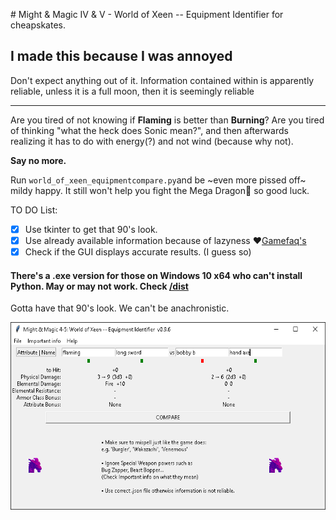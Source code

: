 ﻿﻿# Might & Magic IV & V - World of Xeen -- Equipment Identifier for cheapskates.

## I made this because I was annoyed

Don't expect anything out of it. Information contained within is apparently reliable, unless it is a full moon, then it is seemingly reliable

----

Are you tired of not knowing if **Flaming** is better than **Burning**? Are you tired of thinking "what the heck does Sonic mean?", and then afterwards realizing it has to do with energy(?) and not wind (because why not). 

**Say no more.**

Run `world_of_xeen_equipmentcompare.py`and be ~even more pissed off~ mildy happy. It still won't help you fight the Mega Dragon:dragon_face: so good luck.

TO DO List:
- [X] Use tkinter to get that 90's look.
- [X] Use already available information because of lazyness ♥[Gamefaq's](https://bit.ly/2Iajrox)
- [x] Check if the GUI displays accurate results. (I guess so)

#### There's a .exe version for those on Windows 10 x64 who can't install Python. May or may not work. Check [/dist](https://github.com/BruE0/WoX-Identify/tree/master/dist/world_of_xeen_equipmentcompare)

Gotta have that 90's look. We can't be anachronistic.

<img src="https://raw.githubusercontent.com/BruE0/WoX-Identify/master/sample.png" height=300>
